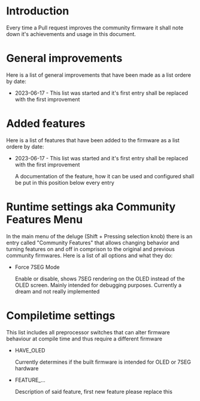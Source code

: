 # Introduction

Every time a Pull request improves the community firmware it shall note down it's achievements and usage in this document.


# General improvements

Here is a list of general improvements that have been made as a list ordere by date:

* 2023-06-17 - This list was started and it's first entry shall be replaced with the first improvement


# Added features

Here is a list of features that have been added to the firmware as a list ordere by date:

* 2023-06-17 - This list was started and it's first entry shall be replaced with the first improvement

    A documentation of the feature, how it can be used and configured shall be put in this position below every entry 


# Runtime settings aka Community Features Menu

In the main menu of the deluge (Shift + Pressing selection knob) there is an entry called "Community Features" that allows changing behavior and turning features on and off in comprison to the original and previous community firmwares. Here is a list of all options and what they do:

* Force 7SEG Mode

    Enable or disable, shows 7SEG rendering on the OLED instead of the OLED screen. Mainly intended for debugging purposes. Currently a dream and not really implemented

# Compiletime settings

This list includes all preprocessor switches that can alter firmware behaviour at compile time and thus require a different firmware

* HAVE_OLED

    Currently determines if the built firmware is intended for OLED or 7SEG hardware

* FEATURE_...

    Description of said feature, first new feature please replace this